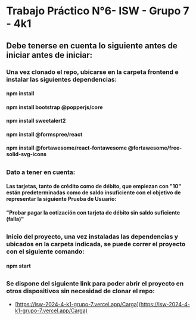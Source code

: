 # Trabajo Práctico N°6- ISW - Grupo 7 - 4k1
## Debe tenerse en cuenta lo siguiente antes de iniciar antes de iniciar:

### Una vez clonado el repo, ubicarse en la carpeta frontend e instalar las siguientes dependencias:

#### npm install
#### npm install bootstrap @popperjs/core
#### npm install sweetalert2
#### npm install @formspree/react
#### npm install @fortawesome/react-fontawesome @fortawesome/free-solid-svg-icons

##

### Dato a tener en cuenta:
#### Las tarjetas, tanto de crédito como de débito, que empiezan con "10" están predeterminadas como de saldo insuficiente con el objetivo de representar la siguiente Prueba de Usuario:

#### "Probar pagar la cotización con tarjeta de débito sin saldo suficiente (falla)"


##

### Inicio del proyecto, una vez instaladas las dependencias y ubicados en la carpeta indicada, se puede correr el proyecto con el siguiente comando:

#### npm start

##

### Se dispone del siguiente link para poder abrir el proyecto en otros dispositivos sin necesidad de clonar el repo:

- [https://isw-2024-4-k1-grupo-7.vercel.app/Carga](https://isw-2024-4-k1-grupo-7.vercel.app/Carga) 